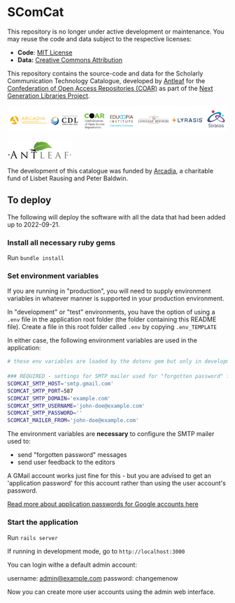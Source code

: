 # SComCat

This repository is no longer under active development or maintenance. You may reuse the code and data subject to the respective licenses:

* **Code**: [MIT License](https://github.com/antleaf/SComCaT/blob/master/LICENSE)
* **Data:** [Creative Commons Attribution](https://creativecommons.org/licenses/by/4.0/)

This repository contains the source-code and data for the Scholarly Communication Technology Catalogue, developed by [Antleaf](http://www.antleaf.com) for the [Confederation of Open Access Repositories (COAR)](https://www.coar-repositories.org) as part of the [Next Generation Libraries Project](https://educopia.org/next-generation-library-publishing/).

![](./app/assets/images/Educopia_NextGen_PartnerLogoBanner_half_size.png)

![](./app/assets/images/antleaf_small_logo.png)

The development of this catalogue was funded by [Arcadia](https://www.arcadiafund.org.uk), a charitable fund of Lisbet Rausing and Peter Baldwin.

## To deploy

The following will deploy the software with all the data that had been added up to 2022-09-21.

### Install all necessary ruby gems
Run `bundle install`

### Set environment variables

If you are running in "production", you will need to supply environment variables in whatever manner is supported in your production environment.

In "development" or "test" environments, you have the option of using a `.env` file in the application root folder (the folder containing this README file). Create a file in this root folder called `.env` by copying `.env_TEMPLATE`

In either case, the following environment variables are used in the application:

```bash
# these env variables are loaded by the dotenv gem but only in development or test environments.

### REQUIRED - settings for SMTP mailer used for "forgotten password" feature and for user feedback feature
SCOMCAT_SMTP_HOST='smtp.gmail.com'
SCOMCAT_SMTP_PORT=587
SCOMCAT_SMTP_DOMAIN='example.com'
SCOMCAT_SMTP_USERNAME='john-doe@example.com'
SCOMCAT_SMTP_PASSWORD=''
SCOMCAT_MAILER_FROM='john-doe@example.com'
```

The environment variables are **necessary** to configure the SMTP mailer used to:
* send "forgotten password" messages
* send user feedback to the editors

A GMail account works just fine for this - but you are advised to get an 'application password' for this account rather than using the user account's password.

[Read more about application passwords for Google accounts here](https://support.google.com/accounts/answer/185833?hl=en)

### Start the application
Run `rails server`

If running in development mode, go to `http://localhost:3000`

You can login withe a default admin account:

username: admin@example.com
password: changemenow

Now you can create more user accounts using the admin web interface.

